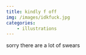 ```yaml
---
title: kindly f off
img: /images/idkfuck.jpg
categories:
    - illustrations
---
```

sorry there are a lot of swears

